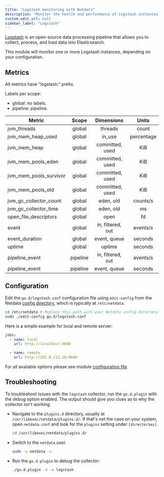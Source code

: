 ```yaml
---
title: "Logstash monitoring with Netdata"
description: "Monitor the health and performance of Logstash instances with zero configuration, per-second metric granularity, and interactive visualizations."
custom_edit_url: null
sidebar_label: "Logstash"
---
```




[Logstash](https://www.elastic.co/products/logstash) is an open-source data processing pipeline that allows you to
collect, process, and load data into Elasticsearch.

This module will monitor one or more Logstash instances, depending on your configuration.

## Metrics

All metrics have "logstash." prefix.

Labels per scope:

- global: no labels.
- pipeline: pipeline.

| Metric                 |  Scope   |    Dimensions     |   Units    |
|------------------------|:--------:|:-----------------:|:----------:|
| jvm_threads            |  global  |      threads      |   count    |
| jvm_mem_heap_used      |  global  |      in_use       | percentage |
| jvm_mem_heap           |  global  |  committed, used  |    KiB     |
| jvm_mem_pools_eden     |  global  |  committed, used  |    KiB     |
| jvm_mem_pools_survivor |  global  |  committed, used  |    KiB     |
| jvm_mem_pools_old      |  global  |  committed, used  |    KiB     |
| jvm_gc_collector_count |  global  |     eden, old     |  counts/s  |
| jvm_gc_collector_time  |  global  |     eden, old     |     ms     |
| open_file_descriptors  |  global  |       open        |     fd     |
| event                  |  global  | in, filtered, out |  events/s  |
| event_duration         |  global  |   event, queue    |  seconds   |
| uptime                 |  global  |      uptime       |  seconds   |
| pipeline_event         | pipeline | in, filtered, out |  events/s  |
| pipeline_event         | pipeline |   event, queue    |  seconds   |

## Configuration

Edit the `go.d/logstash.conf` configuration file using `edit-config` from the
Netdata [config directory](/docs/configure/nodes), which is typically at `/etc/netdata`.

```bash
cd /etc/netdata # Replace this path with your Netdata config directory
sudo ./edit-config go.d/logstash.conf
```

Here is a simple example for local and remote server:

```yaml
jobs:
  - name: local
    url: http://localhost:9600

  - name: remote
    url: http://203.0.113.10:9600
```

For all available options please see
module [configuration file](https://github.com/netdata/go.d.plugin/blob/master/config/go.d/logstash.conf).

## Troubleshooting

To troubleshoot issues with the `logstash` collector, run the `go.d.plugin` with the debug option enabled. The output
should give you clues as to why the collector isn't working.

- Navigate to the `plugins.d` directory, usually at `/usr/libexec/netdata/plugins.d/`. If that's not the case on
  your system, open `netdata.conf` and look for the `plugins` setting under `[directories]`.

  ```bash
  cd /usr/libexec/netdata/plugins.d/
  ```

- Switch to the `netdata` user.

  ```bash
  sudo -u netdata -s
  ```

- Run the `go.d.plugin` to debug the collector:

  ```bash
  ./go.d.plugin -d -m logstash
  ```
